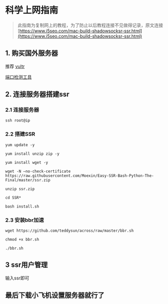 # 科学上网指南

> 此指南为复制网上的教程，为了防止以后教程连接不见做得记录，原文连接[https://www.i5seo.com/mac-build-shadowsocksr-ssr.html](https://www.i5seo.com/mac-build-shadowsocksr-ssr.html)

## 1. 购买国外服务器

推荐 [vultr](https://www.vultr.com/)

[端口检测工具](http://coolaf.com/tool/port)

## 2. 连接服务器搭建ssr

### 2.1 连接服务器

```
ssh root@ip
```

### 2.2 搭建SSR

```
yum update -y

yum install unzip zip -y

yum install wget -y

wget -N –no-check-certificate https://raw.githubusercontent.com/Moexin/Easy-SSR-Bash-Python-The-Final/master/ssr.zip

unzip ssr.zip

cd SSR*

bash install.sh
```

### 2.3 安装bbr加速

```
wget https://github.com/teddysun/across/raw/master/bbr.sh

chmod +x bbr.sh

./bbr.sh
```

## 3 ssr用户管理

输入ssr即可


## 最后下载小飞机设置服务器就行了
